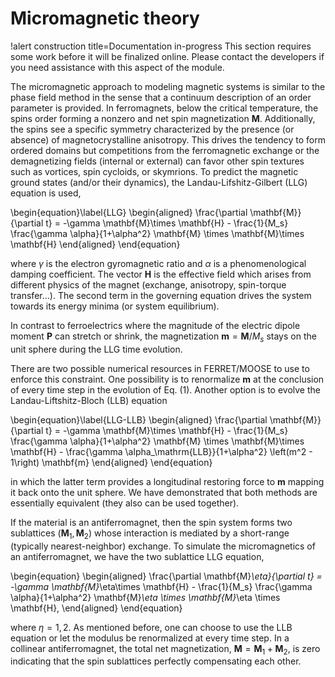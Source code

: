 # Micromagnetic theory

!alert construction title=Documentation in-progress
This section requires some work before it will be finalized online. Please contact the developers if you need assistance with this aspect of the module.

The micromagnetic approach to modeling magnetic systems is similar to the phase field method in the sense that a continuum description of an order parameter is provided. In ferromagnets, below the critical temperature, the spins order forming a nonzero and net spin magnetization $\mathbf{M}$. Additionally, the spins see a specific symmetry characterized by the presence (or absence) of magnetocrystalline anisotropy. This drives the tendency to form ordered domains but competitions from the ferromagnetic exchange or the demagnetizing fields (internal or external) can favor other spin textures such as vortices, spin cycloids, or skymrions. To predict the magnetic ground states (and/or their dynamics), the Landau-Lifshitz-Gilbert (LLG) equation is used,

\begin{equation}\label{LLG}
  \begin{aligned}
    \frac{\partial \mathbf{M}}{\partial t} = -\gamma \mathbf{M}\times \mathbf{H} - \frac{1}{M_s} \frac{\gamma \alpha}{1+\alpha^2} \mathbf{M} \times \mathbf{M}\times \mathbf{H}
  \end{aligned}
\end{equation}

where $\gamma$ is the electron gyromagnetic ratio and $\alpha$ is a phenomenological damping coefficient. The vector $\mathbf{H}$ is the effective field which arises from different physics of the magnet (exchange, anisotropy, spin-torque transfer...). The second term in the governing equation drives the system towards its energy minima (or system equilibrium).

In contrast to ferroelectrics where the magnitude of the electric dipole moment $\mathbf{P}$ can stretch or shrink, the magnetization $\mathbf{m} = \mathbf{M} / M_s$ stays on the unit sphere during the LLG time evolution.

There are two possible numerical resources in FERRET/MOOSE to use to enforce this constraint. One possibility is to renormalize $\mathbf{m}$ at the conclusion of every time step in the evolution of Eq. (1). Another option is to evolve the Landau-Liftshitz-Bloch (LLB) equation

\begin{equation}\label{LLG-LLB}
  \begin{aligned}
    \frac{\partial \mathbf{M}}{\partial t} = -\gamma \mathbf{M}\times \mathbf{H} - \frac{1}{M_s} \frac{\gamma \alpha}{1+\alpha^2} \mathbf{M} \times \mathbf{M}\times \mathbf{H} - \frac{\gamma \alpha_\mathrm{LLB}}{1+\alpha^2} \left(m^2 - 1\right) \mathbf{m}
  \end{aligned}
\end{equation}

in which the latter term provides a longitudinal restoring force to $\mathbf{m}$ mapping it back onto the unit sphere. We have demonstrated that both methods are essentially equivalent (they also can be used together).

If the material is an antiferromagnet, then the spin system forms two sublattices $(\mathbf{M}_1, \mathbf{M}_2)$ whose interaction is mediated by a short-range (typically nearest-neighbor) exchange. To simulate the micromagnetics of an antiferromagnet, we have the two sublattice LLG equation,

\begin{equation}
  \begin{aligned}
    \frac{\partial \mathbf{M}_\eta}{\partial t} = -\gamma \mathbf{M}_\eta\times \mathbf{H} - \frac{1}{M_s} \frac{\gamma \alpha}{1+\alpha^2} \mathbf{M}_\eta \times \mathbf{M}_\eta \times \mathbf{H},
  \end{aligned}
\end{equation}

where $\eta = 1, 2$. As mentioned before, one can choose to use the LLB equation or let the modulus be renormalized at every time step. In a collinear antiferromagnet, the total net magnetization, $\mathbf{M} = \mathbf{M}_1 + \mathbf{M}_2$, is zero indicating that the spin sublattices perfectly compensating each other. 

